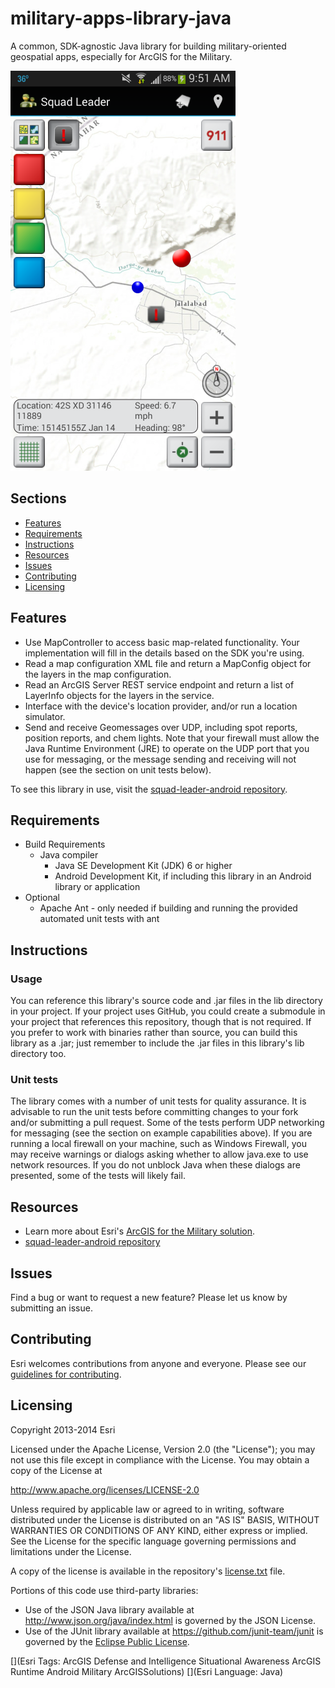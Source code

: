 military-apps-library-java
==========================

A common, SDK-agnostic Java library for building military-oriented geospatial apps, especially for ArcGIS for the Military.

![Image of Library used in Squad Leader](Screenshot.png)

## Sections

* [Features](#features)
* [Requirements](#requirements)
* [Instructions](#instructions)
* [Resources](#resources)
* [Issues](#issues)
* [Contributing](#contributing)
* [Licensing](#licensing)

## Features

- Use MapController to access basic map-related functionality. Your implementation will fill in the details based on the SDK you're using.
- Read a map configuration XML file and return a MapConfig object for the layers in the map configuration.
- Read an ArcGIS Server REST service endpoint and return a list of LayerInfo objects for the layers in the service.
- Interface with the device's location provider, and/or run a location simulator.
- Send and receive Geomessages over UDP, including spot reports, position reports, and chem lights. Note that your firewall must allow the Java Runtime Environment (JRE) to operate on the UDP port that you use for messaging, or the message sending and receiving will not happen (see the section on unit tests below).

To see this library in use, visit the [squad-leader-android repository](https://github.com/Esri/squad-leader-android).

## Requirements

* Build Requirements
    * Java compiler
        * Java SE Development Kit (JDK) 6 or higher
        * Android Development Kit, if including this library in an Android library or application
* Optional
    * Apache Ant - only needed if building and running the provided automated unit tests with ant

## Instructions

### Usage

You can reference this library's source code and .jar files in the lib directory in your project. If your project uses GitHub, you could create a submodule in your project that references this repository, though that is not required. If you prefer to work with binaries rather than source, you can build this library as a .jar; just remember to include the .jar files in this library's lib directory too.

### Unit tests

The library comes with a number of unit tests for quality assurance. It is advisable to run the unit tests before committing changes to your fork and/or submitting a pull request. Some of the tests perform UDP networking for messaging (see the section on example capabilities above). If you are running a local firewall on your machine, such as Windows Firewall, you may receive warnings or dialogs asking whether to allow java.exe to use network resources. If you do not unblock Java when these dialogs are presented, some of the tests will likely fail.

## Resources

* Learn more about Esri's [ArcGIS for the Military solution](http://solutions.arcgis.com/military/).
* [squad-leader-android repository](https://github.com/Esri/squad-leader-android)

## Issues

Find a bug or want to request a new feature?  Please let us know by submitting an issue.

## Contributing

Esri welcomes contributions from anyone and everyone. Please see our [guidelines for contributing](https://github.com/esri/contributing).

## Licensing

Copyright 2013-2014 Esri

Licensed under the Apache License, Version 2.0 (the "License"); you may not use this file except in compliance with the License. You may obtain a copy of the License at

   http://www.apache.org/licenses/LICENSE-2.0

Unless required by applicable law or agreed to in writing, software distributed under the License is distributed on an "AS IS" BASIS, WITHOUT WARRANTIES OR CONDITIONS OF ANY KIND, either express or implied. See the License for the specific language governing permissions and limitations under the License.

A copy of the license is available in the repository's [license.txt](license.txt) file.

Portions of this code use third-party libraries:
- Use of the JSON Java library available at http://www.json.org/java/index.html is governed by the JSON License.
- Use of the JUnit library available at https://github.com/junit-team/junit is governed by the [Eclipse Public License](https://github.com/junit-team/junit/blob/master/LICENSE.txt).

[](Esri Tags: ArcGIS Defense and Intelligence Situational Awareness ArcGIS Runtime Android Military ArcGISSolutions)
[](Esri Language: Java)
